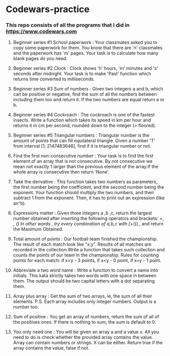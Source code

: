 # Codewars-practice

### This repo consists of all the programs that I did in https://www.codewars.com

1. Beginner series #1 School paperwork :
Your classmates asked you to copy some paperwork for them. You know that there are 'n' classmates and the paperwork has 'm' pages.
Your task is to calculate how many blank pages do you need.

2. Beginner series #2 Clock :
Clock shows 'h' hours, 'm' minutes and 's' seconds after midnight.
Your task is to make 'Past' function which returns time converted to milliseconds.

3. Beginner series #3 Sum of numbers :
Given two integers a and b, which can be positive or negative, find the sum of all the numbers between including them too and return it. If the two numbers are equal return a or b.

4. Beginner series #4 Cockroach :
The cockroach is one of the fastest insects. Write a function which takes its speed in km per hour and returns it in cm per second, rounded down to the integer (= floored).

5. Beginner series #5 Triangular numbers :
Triangular number is the amount of points that can fill equilateral triangle. Given a number 'T' from interval [1; 2147483646], find if it is triangular number or not.

6. Find the first non-consecutive number :
Your task is to find the first element of an array that is not consecutive.
By not consecutive we mean not exactly 1 larger than the previous element of the array.If the whole array is consecutive then return 'None'.

7. Take the derivative :
This function takes two numbers as parameters, the first number being the coefficient, and the second number being the exponent.
Your function should multiply the two numbers, and then subtract 1 from the exponent. Then, it has to print out an expression (like ax^b).

8. Expressions matter :
Given three integers a ,b ,c, return the largest number obtained after inserting the following operators and brackets: +, *, ()
In other words , try every combination of a,b,c with [*+()] , and return the Maximum Obtained.

9. Total amount of points :
Our football team finished the championship. The result of each match look like "x:y". Results of all matches are recorded in the collection.Write a function that takes such collection and counts the points of our team in the championship. Rules for counting points for each match: if x>y - 3 points, if x<y - 0 point, if x=y - 1 point.

10. Abbreviate a two word name :
Write a function to convert a name into initials. This kata strictly takes two words with one space in between them.
The output should be two capital letters with a dot separating them.

11. Array plus array :
Get the sum of two arrays, ie, the sum of all their elements. P.S. Each array includes only integer numbers. Output is a number too.

12. Sum of positive :
You get an array of numbers, return the sum of all of the positives ones. If there is nothing to sum, the sum is default to 0.

13. You only need one :
You will be given an array a and a value x. All you need to do is check whether the provided array contains the value. Array can contain numbers or strings. X can be either. Return true if the array contains the value, false if not.
